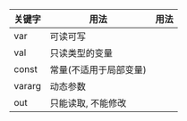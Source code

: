 | 关键字    | 用法           | 用法  |
|--------|--------------|-----|
| var    | 可读可写         |     |
| val    | 只读类型的变量      |     |
| const  | 常量(不适用于局部变量) |     |
| vararg | 动态参数         |     |
| out    | 只能读取, 不能修改   |     |